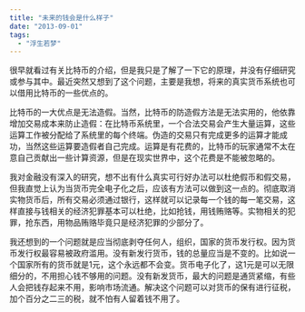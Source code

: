 ```yaml
---
title: "未来的钱会是什么样子"
date: "2013-09-01"
tags: 
  - "浮生若梦"
---
```


很早就看过有关比特币的介绍，但是我只是了解了一下它的原理，并没有仔细研究或参与其中。最近突然又想到了这个问题，主要是我想，将来的真实货币系统也可以借用比特币的一些优点的。

比特币的一大优点是无法造假。当然，比特币的防造假方法是无法实用的，他依靠增加交易成本来防止造假：在比特币系统里，一个合法交易会产生大量运算，这些运算工作被分配给了系统里的每个终端。伪造的交易只有完成更多的运算才能成功，当然这些运算要造假者自己完成。运算是有花费的，比特币的玩家通常不太在意自己贡献出一些计算资源，但是在现实世界中，这个花费是不能被忽略的。

我对金融没有深入的研究，想不出有什么真实可行好办法可以杜绝假币和假交易，但我直觉上认为当货币完全电子化之后，应该有方法可以做到这一点的。彻底取消实物货币后，所有交易必须通过银行，这样就可以记录每一个钱的每一笔交易，这样直接与钱相关的经济犯罪基本可以杜绝，比如抢钱，用钱贿赂等。实物相关的犯罪，抢东西，用物品贿赂毕竟只是经济犯罪的少部分了。

我还想到的一个问题就是应当彻底剥夺任何人，组织，国家的货币发行权。因为货币发行权最容易被政府滥用。没有新发行货币，钱的总量应当是不变的。比如说一个国家所有的货币就是1元，这个永远都不会变。货币电子化了，这1元是可以无限细分的，不用担心钱不够用的问题。没有新发货币，最大的问题是通货紧缩，有些人会把钱存起来不用，影响市场流通。解决这个问题可以对货币的保有进行征税，加个百分之二三的税，就不怕有人留着钱不用了。
